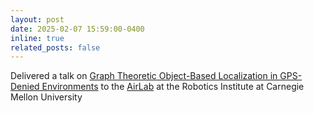 ```yaml
---
layout: post
date: 2025-02-07 15:59:00-0400
inline: true
related_posts: false
---
```


Delivered a talk on [Graph Theoretic Object-Based Localization in GPS-Denied Environments](https://www.youtube.com/watch?v=fT6KLfiLAAw&ab_channel=AirLab) to the [AirLab](https://theairlab.org/) at the Robotics Institute at Carnegie Mellon University
